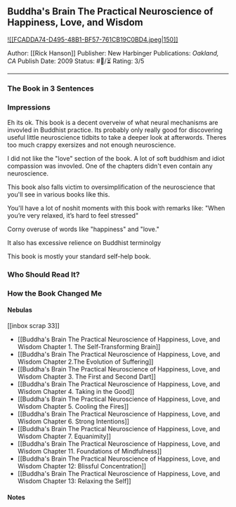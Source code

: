 ## Buddha's Brain The Practical Neuroscience of Happiness, Love, and Wisdom 

[ ![[FCADDA74-D495-48B1-BF57-761CB19C0BD4.jpeg|150]] ](https://www.amazon.com/gp/aw/d/B003TU29WU/ref=tmm_kin_swatch_0?ie=UTF8&qid=1666673183&sr=8-1)

Author: [[Rick Hanson]]
Publisher: New Harbinger Publications: _Oakland, CA_
Publish Date: 2009
Status: #💫/⏳ 
Rating: 3/5

___

### The Book in 3 Sentences



### Impressions

Eh its ok. This book is a decent overveiw of what neural mechanisms are invovled in Buddhist practice. Its probably only really good for discovering useful little neuroscience tidbits to take a deeper look at afterwords. Theres too much crappy exersizes and not enough neuroscience. 

I did not like the "love" section of the book. A lot of soft buddhism and idiot compassion was invovled. One of the chapters didn't even contain any neuroscience.

This book also falls victim to oversimplification of the neuroscience that you'll see in various books like this.

You'll have a lot of noshit moments with this book with remarks like: "When you’re very relaxed, it’s hard to feel stressed"

Corny overuse of words like "happiness" and "love."

It also has excessive relience on Buddhist terminolgy

This book is mostly your standard self-help book.

### Who Should Read It?



### How the Book Changed Me



#### Nebulas

[[inbox scrap 33]]

- [[Buddha's Brain The Practical Neuroscience of Happiness, Love, and Wisdom Chapter 1. The Self-Transforming Brain]]
- [[Buddha's Brain The Practical Neuroscience of Happiness, Love, and Wisdom Chapter 2.The Evolution of Suffering]]
- [[Buddha's Brain The Practical Neuroscience of Happiness, Love, and Wisdom Chapter 3. The First and Second Dart]]
- [[Buddha's Brain The Practical Neuroscience of Happiness, Love, and Wisdom Chapter 4. Taking in the Good]]
- [[Buddha's Brain The Practical Neuroscience of Happiness, Love, and Wisdom Chapter 5. Cooling the Fires]]
- [[Buddha's Brain The Practical Neuroscience of Happiness, Love, and Wisdom Chapter 6. Strong Intentions]]
- [[Buddha's Brain The Practical Neuroscience of Happiness, Love, and Wisdom Chapter 7. Equanimity]]
- [[Buddha's Brain The Practical Neuroscience of Happiness, Love, and Wisdom Chapter 11. Foundations of Mindfulness]]
- [[Buddha's Brain The Practical Neuroscience of Happiness, Love, and Wisdom Chapter 12: Blissful Concentration]]
- [[Buddha's Brain The Practical Neuroscience of Happiness, Love, and Wisdom Chapter 13: Relaxing the Self]]

#### Notes

